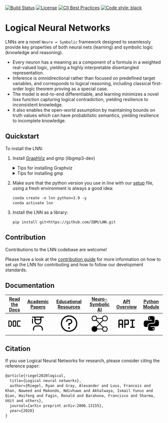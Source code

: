 [![Build Status](https://github.com/IBM/LNN/actions/workflows/build.yml/badge.svg?branch=master)](https://github.com/IBM/LNN/actions/workflows/build.yml?query=branch%3Amaster)
[![License](https://img.shields.io/badge/license-Apache%202.0-blueviolet)](https://github.com/IBM/LNN/blob/master/LICENSE)
[![CII Best Practices](https://bestpractices.coreinfrastructure.org/projects/5926/badge)](https://bestpractices.coreinfrastructure.org/projects/5926)
[![Code style: black](https://img.shields.io/badge/code%20style-black-000000.svg)](https://github.com/psf/black)

# Logical Neural Networks
LNNs are a novel `Neuro = Symbolic` framework designed to seamlessly provide key
properties of both neural nets (learning) and symbolic logic (knowledge and reasoning).

- Every neuron has a meaning as a component of a formula in a weighted
  real-valued logic, yielding a highly interpretable disentangled representation.
- Inference is omnidirectional rather than focused on predefined target
  variables, and corresponds to logical reasoning, including classical
  first-order logic theorem proving as a special case.
- The model is end-to-end differentiable, and learning minimizes a novel loss
  function capturing logical contradiction, yielding resilience to inconsistent
  knowledge.
- It also enables the open-world assumption by maintaining bounds on truth values
  which can have probabilistic semantics, yielding resilience to incomplete
  knowledge.

## Quickstart
To install the LNN:
1. Install [GraphViz](https://www.graphviz.org/download/) and gmp (libgmp3-dev)
      <details>
      <summary>Tips for installing Graphviz</summary>
      <div>
      If you experience a "graphviz/cgraph.h" file not found error, try the following:
      
      ```bash
      # Using Conda
      conda install -c anaconda graphviz
      ```
      Alternatively you can install the OS specific versions as follows:
      ```bash
      # Ubuntu and Debian
      sudo apt-get install graphviz graphviz-dev
      ```
      ```bash
      # MacOS
      brew install graphviz
      ```
      ```bash
      # Windows
      sudo apt-get install python3-dev graphviz libgraphviz-dev pkg-config
      ```
      </div></details>

      <details>
      <summary>Tips for installing gmp</summary>
      <div>

      If you experience a "gmp.h" file not found error, try the following:
      ```bash
      # MacOS
      brew install gmp
      env "CFLAGS=-I/usr/local/include -L/usr/local/lib" pip install pycddlib
      ```
      ``` bash
      # Windows Powershell / Anaconda 
      conda install --channel conda-forge pygraphviz
      ```
      ```bash
      # Ubuntu and Debian
      sudo apt-get install python3-dev graphviz libgraphviz-dev pkg-config
      sudo -H apt-get install libgmp-dev python3-dev
      ```
      </div></details>

2. Make sure that the python version you use in line with our [setup](https://github.com/IBM/LNN/blob/master/setup.py) file, using a fresh environment is always a good idea:
    ```commandline
    conda create -n lnn python=3.9 -y
    conda activate lnn
    ```
3. Install the LNN as a library:
    ```commandline
    pip install git+https://github.com/IBM/LNN.git
    ```

## Contribution
Contributions to the LNN codebase are welcome!

Please have a look at the [contribution guide](https://github.com/IBM/LNN/blob/master/CONTRIBUTING.md) for more information on how to set up the LNN for contributing and how to follow our development standards.

## Documentation
| [Read the Docs][Docs] | [Academic Papers][Papers]	| [Educational Resources][Education] | [Neuro-Symbolic AI][Neuro-Symbolic AI] | [API Overview][API] | [Python Module][Module] |
|:-----------------------:|:---------------------------:|:-----------------:|:----------:|:-------:|:-------:|
| [<img src=https://raw.githubusercontent.com/IBM/LNN/master/docsrc/images/icons/doc.png alt="Docs" width="60"/>][Docs] | [<img src=https://raw.githubusercontent.com/IBM/LNN/master/docsrc/images/icons/academic.png alt="Academic Papers" width="60"/>][Papers] |  [<img src=https://raw.githubusercontent.com/IBM/LNN/master/docsrc/images/icons/help.png alt="Getting Started" width="60"/>][Education] | [<img src=https://raw.githubusercontent.com/IBM/LNN/master/docsrc/images/icons/nsai.png alt="Neuro-Symbolic AI" width="60"/>][Neuro-Symbolic AI] | [<img src=https://raw.githubusercontent.com/IBM/LNN/master/docsrc/images/icons/api.png alt="API" width="60"/>][API] | [<img src=https://raw.githubusercontent.com/IBM/LNN/master/docsrc/images/icons/python.png alt="Python Module" width="60"/>][Module] |

## Citation
If you use Logical Neural Networks for research, please consider citing the
reference paper:
```raw
@article{riegel2020logical,
  title={Logical neural networks},
  author={Riegel, Ryan and Gray, Alexander and Luus, Francois and Khan, Naweed and Makondo, Ndivhuwo and Akhalwaya, Ismail Yunus and Qian, Haifeng and Fagin, Ronald and Barahona, Francisco and Sharma, Udit and others},
  journal={arXiv preprint arXiv:2006.13155},
  year={2020}
}
```

[Docs]: https://ibm.github.io/LNN/introduction.html
[Papers]: https://ibm.github.io/LNN/papers.html
[Education]: https://ibm.github.io/LNN/education/education.html
[API]: https://ibm.github.io/LNN/usage.html
[Module]: https://ibm.github.io/LNN/lnn/LNN.html
[Neuro-Symbolic AI]: https://research.ibm.com/teams/neuro-symbolic-ai
